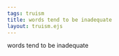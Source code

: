 ```yaml
---
tags: truism
title: words tend to be inadequate
layout: truism.ejs
---
```


words tend to be inadequate